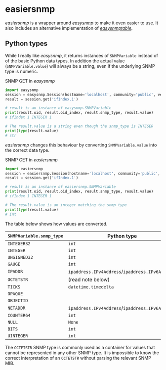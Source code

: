 # easiersnmp

*easiersnmp* is a wrapper around [*easysnmp*](https://github.com/kamakazikamikaze/easysnmp) to make it even easier to use. 
It also includes an alternative implementation of [*easysnmptable*](https://github.com/wolcomm/easysnmptable).

## Python types

While I really like *easysnmp*, it returns instances of ``SNMPVariable`` instead of of the basic Python data types. 
In addition the actual value (``SNMPVariable.value``) will always be a string, even if the underlying SNMP type is numeric.

SNMP GET in *easysnmp*
```python
import easysnmp
session = easysnmp.Session(hostname='localhost', community='public', version=2)
result = session.get('ifIndex.1')

# result is an instance of easysnmp.SNMPVariable
print(result.oid, result.oid_index, result.snmp_type, result.value)
# ifIndex 1 INTEGER 1

# The result.value is a string even though the snmp_type is INTEGER
print(type(result.value)
# str
```

*easiersnmp* changes this behaviour by converting ``SNMPVariable.value`` into the correct data type.

SNMP GET in *easiersnmp*
```python
import easiersnmp
session = easiersnmp.Session(hostname='localhost', community='public', version=2)
result = session.get('ifIndex.1')

# result is an instance of easiersnmp.SNMPVariable
print(result.oid, result.oid_index, result.snmp_type, result.value)
# ifIndex 1 INTEGER 1

# The result.value is an integer matching the snmp_type
print(type(result.value)
# int
```

The table below shows how values are converted.

| ``SNMPVariable.snmp_type`` | Python type |
|---|---|
| ``INTEGER32`` | ``int`` |
| ``INTEGER`` | ``int`` |
| ``UNSIGNED32`` | ``int`` |
| ``GAUGE`` | ``int`` |
| ``IPADDR`` | ``ipaddress.IPv4Address``/``ipaddress.IPv6Address`` |
| ``OCTETSTR`` | (read note below) |
| ``TICKS`` | ``datetime.timedelta`` |
| ``OPAQUE`` | |
| ``OBJECTID`` | |
| ``NETADDR`` | ``ipaddress.IPv4Address``/``ipaddress.IPv6Address`` |
| ``COUNTER64`` | ``int`` |
| ``NULL`` | ``None`` |
| ``BITS`` | ``int`` |
| ``UINTEGER`` | ``int`` |

The ``OCTETSTR`` SNMP type is commonly used as a container for values that cannot be represented in any other
SNMP type. It is impossible to know the correct interpretation of an ``OCTETSTR`` without parsing the relevant
SNMP MIB. 
